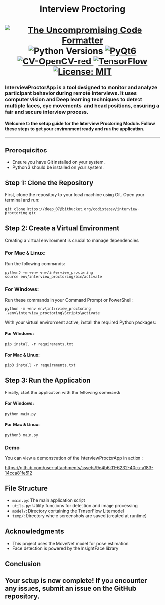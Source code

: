 <p>
  <div align="center">
  <h1>
<br >
  Interview Proctoring<br /> <br />
    <a href="https://github.com/psf/black">
      <img
        src="https://img.shields.io/badge/code%20style-black-000000.svg"
        alt="The Uncompromising Code Formatter"
      />
    </a>
      <a>
      <img
        src="https://img.shields.io/badge/python-3.9%20%7C%203.10-blue"
        alt="Python Versions"
      />
    </a>
    <a href="https://opensource.org/licenses/MIT">
      <img
        src="https://img.shields.io/badge/GUI-PyQt6-green"
        alt="PyQt6"
      />
    </a>
    <a href="https://opensource.org/licenses/MIT">
      <img
        src="https://img.shields.io/badge/CV-OpenCV-red"
        alt="CV-OpenCV-red"
      />
    </a>
    <a href="https://opensource.org/licenses/MIT">
      <img
        src="https://img.shields.io/badge/DL-TensorFlow-orange"
        alt="TensorFlow"
      />
    </a>
     <a href="https://opensource.org/licenses/MIT">
      <img
        src="https://img.shields.io/badge/License-MIT-blue.svg"
        alt="License: MIT"
      />
    </a>
  </h1>
  </div>
   <h3>InterviewProctorApp is a tool designed to monitor and analyze participant behavior during remote interviews. It uses computer vision and Deep learning techniques to detect multiple faces, eye movements, and head positions, ensuring a fair and secure interview process.
</h3>
  <h4>Welcome to the setup guide for the Interview Proctoring Module. Follow these steps to get your environment ready and run the application.</h4>
</p>

---
## Prerequisites
- Ensure you have Git installed on your system.
- Python 3 should be installed on your system.

## Step 1: Clone the Repository
First, clone the repository to your local machine using Git. Open your terminal and run:

```
git clone https://deep_07@bitbucket.org/codistedev/interview-proctoring.git
```

## Step 2: Create a Virtual Environment
Creating a virtual environment is crucial to manage dependencies.

### For Mac & Linux:
Run the following commands:

```
python3 -m venv env/interview_proctoring
source env/interview_proctoring/bin/activate
```

### For Windows:
Run these commands in your Command Prompt or PowerShell:

```
python -m venv env\interview_proctoring
.\env\interview_proctoring\Scripts\activate
```

With your virtual environment active, install the required Python packages:


#### For Windows:
```
pip install -r requirements.txt
```

#### For Mac & Linux:
```
pip3 install -r requirements.txt
```

## Step 3: Run the Application
Finally, start the application with the following command:

#### For Windows:
```
python main.py
```

#### For Mac & Linux:
```
python3 main.py
```

### Demo

You can view a demonstration of the InterviewProctorApp in action : 

https://github.com/user-attachments/assets/9e4b6a11-6232-40ca-a183-14cca81fe512

## File Structure

- `main.py`: The main application script
- `utils.py`: Utility functions for detection and image processing
- `model/`: Directory containing the TensorFlow Lite model
- `temp/`: Directory where screenshots are saved (created at runtime)

## Acknowledgments

- This project uses the MoveNet model for pose estimation
- Face detection is powered by the InsightFace library

## Conclusion
Your setup is now complete! If you encounter any issues, submit an issue on the GitHub repository.
---